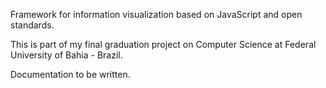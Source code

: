 Framework for information visualization based on JavaScript and open standards.

This is part of my final graduation project on Computer Science at Federal University of Bahia - Brazil.

Documentation to be written.
